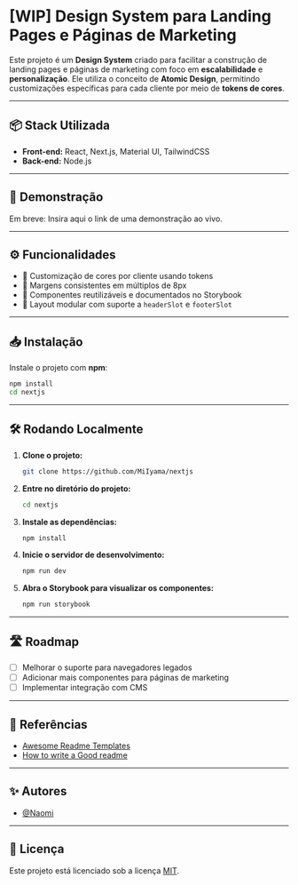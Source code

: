 # [WIP] Design System para Landing Pages e Páginas de Marketing

Este projeto é um **Design System** criado para facilitar a construção de landing pages e páginas de marketing com foco em **escalabilidade** e **personalização**. Ele utiliza o conceito de **Atomic Design**, permitindo customizações específicas para cada cliente por meio de **tokens de cores**.

---

## 📦 Stack Utilizada

- **Front-end:** React, Next.js, Material UI, TailwindCSS  
- **Back-end:** Node.js  

---

## 🚀 Demonstração  

Em breve: Insira aqui o link de uma demonstração ao vivo.

---

## ⚙️ Funcionalidades

- 🎨 Customização de cores por cliente usando tokens  
- 📏 Margens consistentes em múltiplos de 8px  
- 🧩 Componentes reutilizáveis e documentados no Storybook  
- 📐 Layout modular com suporte a `headerSlot` e `footerSlot`  

---

## 📥 Instalação

Instale o projeto com **npm**:

```bash
npm install
cd nextjs
```

---

## 🛠️ Rodando Localmente

1. **Clone o projeto:**  

   ```bash
   git clone https://github.com/MiIyama/nextjs
   ```

2. **Entre no diretório do projeto:**  

   ```bash
   cd nextjs
   ```

3. **Instale as dependências:**  

   ```bash
   npm install
   ```

4. **Inicie o servidor de desenvolvimento:**  

   ```bash
   npm run dev
   ```

5. **Abra o Storybook para visualizar os componentes:**  

   ```bash
   npm run storybook
   ```

---

## 🛣️ Roadmap

- [ ] Melhorar o suporte para navegadores legados  
- [ ] Adicionar mais componentes para páginas de marketing  
- [ ] Implementar integração com CMS  

---

## 🔗 Referências

- [Awesome Readme Templates](https://awesomeopensource.com/project/elangosundar/awesome-README-templates)  
- [How to write a Good readme](https://bulldogjob.com/news/449-how-to-write-a-good-readme-for-your-github-project)  

---

## ✨ Autores

- [@Naomi](https://github.com/MiIyama)

---

## 📄 Licença

Este projeto está licenciado sob a licença [MIT](https://choosealicense.com/licenses/mit/).
